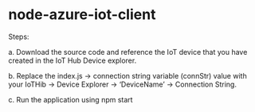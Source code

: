 # node-azure-iot-client
Steps:

a. Download the source code and reference the IoT device that you have created in the IoT Hub Device explorer.

b.	Replace the index.js -> connection string variable (connStr) value with your IoTHib -> Device Explorer -> ‘DeviceName’ -> Connection String.

c.	Run the application using npm start
